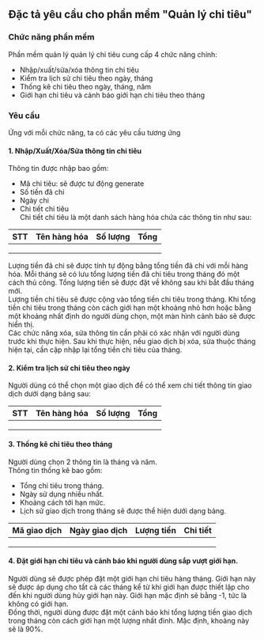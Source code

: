 ## Đặc tả yêu cầu cho phần mềm "Quản lý chi tiêu"
### Chức năng phần mềm
Phần mềm quản lý quản lý chi tiêu cung cấp 4 chức năng chính:
- Nhập/xuất/sửa/xóa thông tin chi tiêu
- Kiểm tra lịch sử chi tiêu theo ngày, tháng
- Thống kê chi tiêu theo ngày, tháng, năm
- Giới hạn chi tiêu và cảnh báo giới hạn chi tiêu theo tháng
### Yêu cầu
Ứng với mỗi chức năng, ta có các yêu cầu tương ứng
#### 1. Nhập/Xuất/Xóa/Sửa thông tin chi tiêu
Thông tin được nhập bao gồm:
- Mã chi tiêu: sẽ được tư động generate
- Số tiền đã chi
- Ngày chi
- Chi tiết chi tiêu  
Chi tiết chi tiêu là một danh sách hàng hóa chứa các thông tin như sau:  

| STT | Tên hàng hóa   | Số lượng   | Tổng     |
|-----|----------------|------------|----------|
|     |                |            |          |
|     |                |            |          |
|     |                |            |          |

Lượng tiền đã chi sẽ được tính tự động bằng tổng tiền đã chi với mỗi hàng hóa.
Mỗi tháng sẽ có lưu tổng lượng tiền đã chi tiêu trong tháng đó một cách thủ công. Tổng lượng tiền sẽ được đặt về không sau khi bắt đầu tháng mới.<br>
Lượng tiền chi tiêu sẽ được cộng vào tổng tiền chi tiêu trong tháng. Khi tổng tiền chi tiêu trong tháng còn cách giới hạn một khoảng nhỏ hơn hoặc bằng
một khoảng nhất định do người dùng chọn, một màn hình cảnh báo sẽ được hiển thị. <br>
Các chức năng xóa, sửa thông tin cần phải có xác nhận với người dùng trước khi thực hiện. Sau khi thực hiện, nếu giao dịch bị xóa, sửa thuộc tháng hiện tại, cần cập nhập lại tổng
tiền chi tiêu của tháng.
#### 2. Kiểm tra lịch sử chi tiêu theo ngày
Người dùng có thể chọn một giao dịch để có thể xem chi tiết thông tin giao dịch dưới dạng bảng sau:  

| STT | Tên hàng hóa   | Số lượng   | Tổng     |
|-----|----------------|------------|----------|
|     |                |            |          |
|     |                |            |          |
|     |                |            |          |
#### 3. Thống kê chi tiêu theo tháng
Người dùng chọn 2 thông tin là tháng và năm.  
Thông tin thống kê bao gồm:
- Tổng chi tiêu trong tháng.  
- Ngày sử dụng nhiều nhất.  
- Khoảng cách tới hạn mức.  
- Lịch sử giao dịch trong tháng sẽ được thể hiện dưới dạng bảng.  

| Mã giao dịch | Ngày giao dịch | Lượng tiền | Chi tiết |          
|--------------|----------------|------------|----------|
|              |                |            |          |
|              |                |            |          |
|              |                |            |          |

#### 4. Đặt giới hạn chi tiêu và cảnh báo khi người dùng sắp vượt giới hạn.
Người dùng sẽ được phép đặt một giới hạn chi tiêu hàng tháng. Giới hạn này sẽ được áp dụng cho tất cả các tháng kể từ khi giới hạn được thiết lập cho đến khi người dùng hủy giới
hạn này. Giới hạn mặc định sẽ bằng -1, tức là không có giới hạn. <br>
Đồng thời, người dùng được đặt một cảnh báo khi tổng lượng tiền giao dịch trong tháng còn cách giới hạn một lượng nhất đinh. Mặc định, khoảng này sẽ là 90%.
